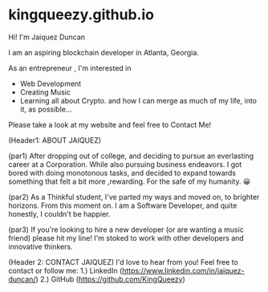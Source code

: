 # kingqueezy.github.io

Hi! I'm Jaiquez Duncan

I am an aspiring blockchain developer in Atlanta, Georgia.

As an entrepreneur , I'm interested in
- Web Development
- Creating Music
- Learning all about Crypto. and how I can merge as much of my life, into it, as possible...

Please take a look at my website and feel free to Contact Me!

(Header1: ABOUT JAIQUEZ)

(par1) After dropping out of college, and deciding to pursue an everlasting career at a Corporation. While also pursuing business endeavors. I got bored with doing monotonous tasks, and decided to expand towards something that felt a bit more ,rewarding. For the safe of my humanity. 😀

(par2) As a Thinkful student, I've parted my ways and moved on, to brighter horizons. From this moment on. I am a Software Developer, and quite honestly, I couldn't be happier. 

(par3) If you're looking to hire a new developer (or are wanting a music friend) please hit my line! I'm stoked to work with other developers and innovative thinkers. 

(Header 2: CONTACT JAIQUEZ)
I'd love to hear from you! Feel free to contact or follow me:
1.) LinkedIn (https://www.linkedin.com/in/jaiquez-duncan/)
2.) GitHub (https://github.com/KingQueezy)

